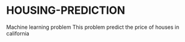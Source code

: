 # HOUSING-PREDICTION
Machine learning problem
This problem predict the price of houses in california 
